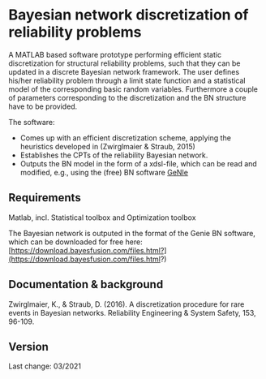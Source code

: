# Bayesian network discretization of reliability problems

A MATLAB based software prototype performing efficient static discretization for structural reliability problems, such that they can be updated in a discrete Bayesian network framework. The user defines his/her reliability problem through a limit state function and a statistical model of the corresponding basic random variables. Furthermore a couple of parameters corresponding to the discretization and the BN structure have to be provided.

The software:
* Comes up with an efficient discretization scheme, applying the heuristics developed in (Zwirglmaier & Straub, 2015)
* Establishes the CPTs of the reliability Bayesian network.
* Outputs the BN model in the form of a xdsl-file, which can be read and modified, e.g., using the (free) BN software [GeNIe](https://download.bayesfusion.com/files.html?category=Academia#GeNIe)



## Requirements

Matlab, incl. Statistical toolbox and Optimization toolbox

The Bayesian network is outputed in the format of the Genie BN software, which can be downloaded for free here: [https://download.bayesfusion.com/files.html?](https://download.bayesfusion.com/files.html?)


## Documentation & background

Zwirglmaier, K., & Straub, D. (2016). A discretization procedure for rare events in Bayesian networks. Reliability Engineering & System Safety, 153, 96-109.


## Version

Last change: 03/2021


